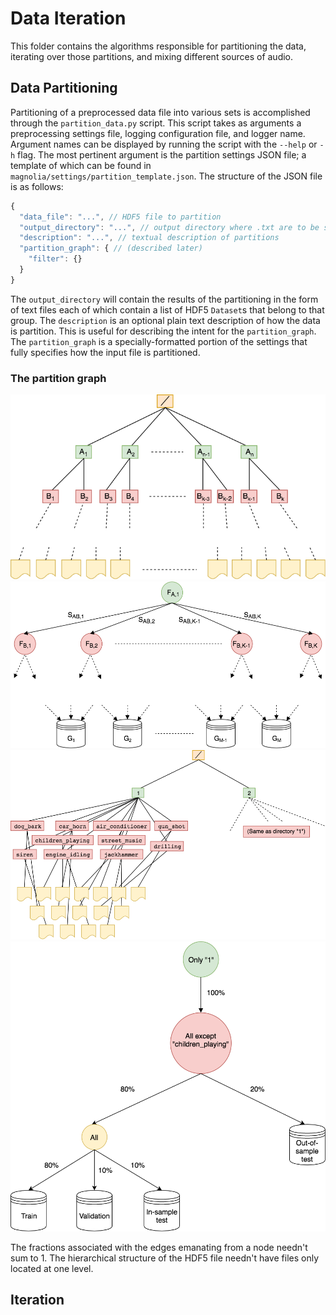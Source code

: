# Data Iteration

This folder contains the algorithms responsible for partitioning the data,
iterating over those partitions, and mixing different sources of audio.

## Data Partitioning

Partitioning of a preprocessed data file into various sets is accomplished
through the `partition_data.py` script.
This script takes as arguments a preprocessing settings file, logging
configuration file, and logger name.
Argument names can be displayed by running the script with the `--help` or `-h`
flag.
The most pertinent argument is the partition settings JSON file; a template
of which can be found in `magnolia/settings/partition_template.json`.
The structure of the JSON file is as follows:

```javascript
{
  "data_file": "...", // HDF5 file to partition
  "output_directory": "...", // output directory where .txt are to be stored
  "description": "...", // textual description of partitions
  "partition_graph": { // (described later)
    "filter": {}
  }
}
```

The `output_directory` will contain the results of the partitioning in the form
of text files each of which contain a list of HDF5 `Dataset`s that belong to
that group.
The `description` is an optional plain text description of how the data is
partition.
This is useful for describing the intent for the `partition_graph`.
The `partition_graph` is a specially-formatted portion of the settings that
fully specifies how the input file is partitioned.

### The partition graph

![Generic_file_hierarchy](images/file_hierarchy.png)
![Generic_file_hierarchy_partition](images/file_hierarchy_filter_split.png)
![UrbanSound8K_file_hierarchy](images/UrbanSound8K_file_hierarchy.png)
![UrbanSound8K_file_hierarchy_partition](images/UrbanSound8K_file_hierarchy_filter_split.png)

The fractions associated with the edges emanating from a node needn't sum to 1.
The hierarchical structure of the HDF5 file needn't have files only located at
one level.

## Iteration
